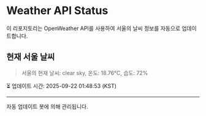 
# Weather API Status

이 리포지토리는 OpenWeather API를 사용하여 서울의 날씨 정보를 자동으로 업데이트합니다.

## 현재 서울 날씨
> 서울의 현재 날씨: clear sky, 온도: 18.76°C, 습도: 72%

⏳ 업데이트 시간: 2025-09-22 01:48:53 (KST)

---
자동 업데이트 봇에 의해 관리됩니다.
